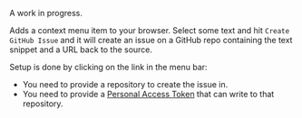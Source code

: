 A work in progress.

Adds a context menu item to your browser. Select some text and hit `Create GitHub Issue` and it will create an issue on a GitHub repo containing the text snippet and a URL back to the source.

Setup is done by clicking on the link in the menu bar:
* You need to provide a repository to create the issue in.
* You need to provide a [Personal Access Token](https://help.github.com/en/articles/creating-a-personal-access-token-for-the-command-line) that can write to that repository.
